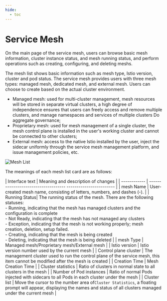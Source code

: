 ```yaml
---
hide:
  - toc
---
```


# Service Mesh

On the main page of the service mesh, users can browse basic mesh information, cluster instance status, and mesh running status, and perform operations such as creating, configuring, and deleting meshs.

The mesh list shows basic information such as mesh type, Istio version, cluster and pod status.
The service mesh provides users with three mesh types: managed mesh, dedicated mesh, and external mesh. Users can choose to create based on the actual cluster environment.

- Managed mesh: used for multi-cluster management, mesh resources will be stored in separate virtual clusters, a high degree of independence ensures that users can freely access and remove multiple clusters, and manage namespaces and services of multiple clusters Do aggregate governance;
- Proprietary mesh: used for mesh management of a single cluster, the mesh control plane is installed in the user's working cluster and cannot be connected to other clusters;
- External mesh: access to the native Istio installed by the user, inject the sidecar uniformly through the service mesh management platform, and issue management policies, etc.

![Mesh List](../../images/servicemesh01.png)

The meanings of each mesh list card are as follows:

| Interface text | Meaning and description of changes |
| ------------ | ------------------------------------ ------------------------ |
| mesh Name | User-created mesh name, consisting of letters, numbers, and dashes (-). |
| Running Status| The running status of the mesh. There are the following statuses:<br />- Running, indicating that the mesh has managed clusters and the configuration is complete<br />- Not Ready, indicating that the mesh has not managed any clusters <br /> - Exception, indicating that the mesh is not working properly; mesh creation, deletion, setup failed. <br />- Creating, indicating that the mesh is being created <br />- Deleting, indicating that the mesh is being deleted |
| mesh Type | Managed mesh/Proprietary mesh/External mesh |
| Istio version | Istio version number used by the current mesh |
| Control plane cluster | The management cluster used to run the control plane of the service mesh, this item cannot be modified after the mesh is created |
| Creation Time | Mesh Creation Time |
| Cluster statistics | Ratio of clusters in normal state to all clusters in the mesh |
| Number of Pod instances | Ratio of normal Pods injected with sidecars to all Pods in each cluster under the mesh |
| Cluster list | Move the cursor to the number area of ​​`Cluster Statistics`, a floating prompt will appear, displaying the names and status of all clusters managed under the current mesh |